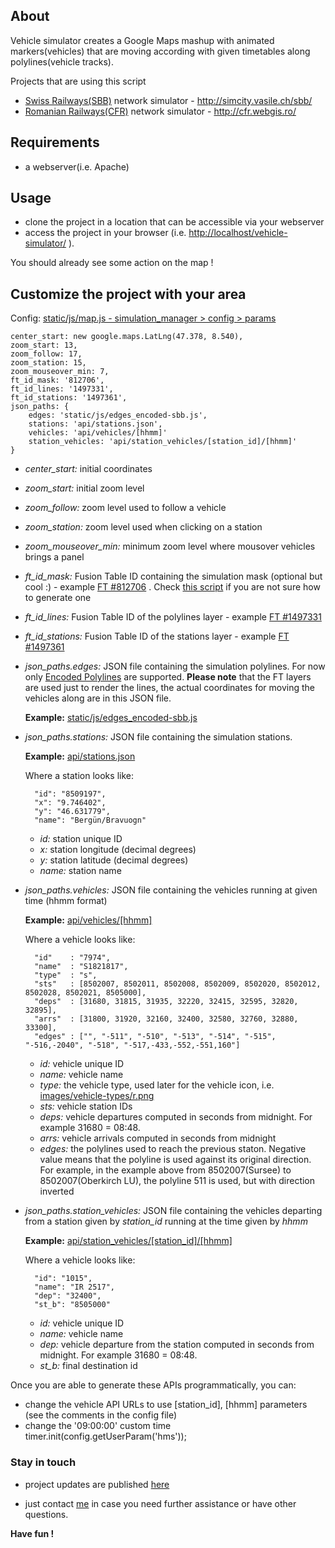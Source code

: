 ## About
Vehicle simulator creates a Google Maps mashup with animated markers(vehicles) that are moving according with given timetables along polylines(vehicle tracks). 

Projects that are using this script

* [Swiss Railways(SBB)](http://www.sbb.ch/en/home.html) network simulator - http://simcity.vasile.ch/sbb/
* [Romanian Railways(CFR)](http://www.infofer.ro/) network simulator - http://cfr.webgis.ro/

## Requirements

* a webserver(i.e. Apache)

## Usage

* clone the project in a location that can be accessible via your webserver
* access the project in your browser (i.e. [http://localhost/vehicle-simulator/](http://localhost/vehicle-simulator/) ). 

You should already see some action on the map !

## Customize the project with your area

Config: [static/js/map.js - simulation_manager > config > params](https://github.com/vasile/vehicle-simulator/blob/master/static/js/map.js)

    center_start: new google.maps.LatLng(47.378, 8.540),
    zoom_start: 13,
    zoom_follow: 17,
    zoom_station: 15,
    zoom_mouseover_min: 7,
    ft_id_mask: '812706',
    ft_id_lines: '1497331',
    ft_id_stations: '1497361',
    json_paths: {
        edges: 'static/js/edges_encoded-sbb.js',
        stations: 'api/stations.json',
        vehicles: 'api/vehicles/[hhmm]'
        station_vehicles: 'api/station_vehicles/[station_id]/[hhmm]'
    }

* *center_start:* initial coordinates
* *zoom_start:* initial zoom level
* *zoom_follow:* zoom level used to follow a vehicle
* *zoom_station:* zoom level used when clicking on a station
* *zoom_mouseover_min:* minimum zoom level where mousover vehicles brings a panel
* *ft_id_mask:* Fusion Table ID containing the simulation mask (optional but cool :) - example [FT #812706](http://www.google.com/fusiontables/DataSource?dsrcid=812706) . Check [this script](https://github.com/vasile/Mask-KML-polygons) if you are not sure how to generate one
* *ft_id_lines:* Fusion Table ID of the polylines layer - example [FT #1497331](http://www.google.com/fusiontables/DataSource?dsrcid=1497331)
* *ft_id_stations:* Fusion Table ID of the stations layer - example [FT #1497361](http://www.google.com/fusiontables/DataSource?dsrcid=1497361)
* *json_paths.edges:* JSON file containing the simulation polylines. For now only [Encoded Polylines](http://code.google.com/apis/maps/documentation/utilities/polylinealgorithm.html) are supported. **Please note** that the FT layers are used just to render the lines, the actual coordinates for moving the vehicles along are in this JSON file. 

    **Example:** [static/js/edges_encoded-sbb.js](https://github.com/vasile/vehicle-simulator/blob/master/static/js/edges_encoded-sbb.js)

* *json_paths.stations:* JSON file containing the simulation stations.

    **Example:** [api/stations.json](https://github.com/vasile/vehicle-simulator/blob/master/api/stations.json) 
    
    Where a station looks like:
        
        "id": "8509197",
        "x": "9.746402",
        "y": "46.631779",
        "name": "Bergün/Bravuogn"

    * *id:* station unique ID
    * *x:* station longitude (decimal degrees)
    * *y:* station latitude (decimal degrees)
    * *name:* station name

* *json_paths.vehicles:* JSON file containing the vehicles running at given time (hhmm format)

    **Example:** [api/vehicles/[hhmm]](https://github.com/vasile/vehicle-simulator/blob/master/api/vehicles/0900.json) 
    
    Where a vehicle looks like:
        
        "id"    : "7974",
        "name"  : "S1821817",
        "type"  : "s",
        "sts"   : [8502007, 8502011, 8502008, 8502009, 8502020, 8502012, 8502028, 8502021, 8505000],
        "deps"  : [31680, 31815, 31935, 32220, 32415, 32595, 32820, 32895],
        "arrs"  : [31800, 31920, 32160, 32400, 32580, 32760, 32880, 33300],
        "edges" : ["", "-511", "-510", "-513", "-514", "-515", "-516,-2040", "-518", "-517,-433,-552,-551,160"]

    * *id:* vehicle unique ID
    * *name:* vehicle name
    * *type:* the vehicle type, used later for the vehicle icon, i.e. [images/vehicle-types/r.png](https://github.com/vasile/vehicle-simulator/blob/master/static/images/vehicle-types/r.png)
    * *sts:* vehicle station IDs
    * *deps:* vehicle departures computed in seconds from midnight. For example 31680 = 08:48.
    * *arrs:* vehicle arrivals computed in seconds from midnight
    * *edges:* the polylines used to reach the previous staton. Negative value means that the polyline is used against its original direction. For example, in the example above from 8502007(Sursee) to 8502007(Oberkirch LU), the polyline 511 is used, but with direction inverted

* *json_paths.station_vehicles:* JSON file containing the vehicles departing from a station given by *station_id* running at the time given by *hhmm*

    **Example:** [api/station_vehicles/[station_id]/[hhmm]](https://github.com/vasile/vehicle-simulator/blob/master/api/station_vehicles/8507000/0900.json) 
    
    Where a vehicle looks like:
        
        "id": "1015",
        "name": "IR 2517",
        "dep": "32400",
        "st_b": "8505000"

    * *id:* vehicle unique ID
    * *name:* vehicle name
    * *dep:* vehicle departure from the station computed in seconds from midnight. For example 31680 = 08:48.
    * *st_b:* final destination id

Once you are able to generate these APIs programmatically, you can:

* change the vehicle API URLs to use [station_id], [hhmm] parameters (see the comments in the config file)
* change the '09:00:00' custom time
    timer.init(config.getUserParam('hms'));


### Stay in touch
- project updates are published [here](http://blog.vasile.ch/tag/swisstrains)

- just contact [me](http://twitter.com/vasile23) in case you need further assistance or have other questions. 

**Have fun !**